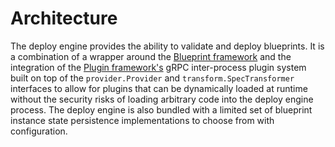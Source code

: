 # Architecture

The deploy engine provides the ability to validate and deploy blueprints. It is a combination of a wrapper around the [Blueprint framework](../../blueprint/README.md) and the integration of the [Plugin framework's](../../../libs/plugin-framework) gRPC inter-process plugin system built on top of the `provider.Provider` and `transform.SpecTransformer` interfaces to allow for plugins that can be dynamically loaded at runtime without the security risks of loading arbitrary code into the deploy engine process.
The deploy engine is also bundled with a limited set of blueprint instance state persistence implementations to choose from with configuration.
